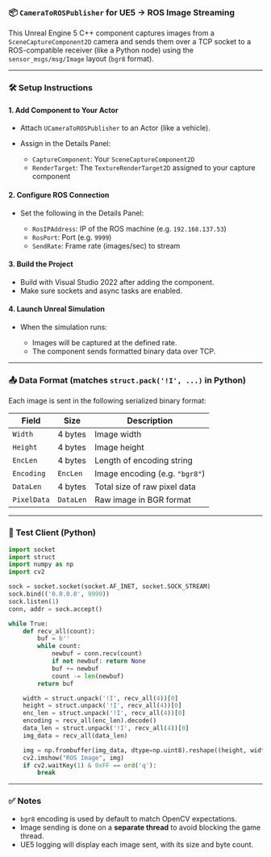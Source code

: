 ### 📦 `CameraToROSPublisher` for UE5 → ROS Image Streaming

This Unreal Engine 5 C++ component captures images from a `SceneCaptureComponent2D` camera and sends them over a TCP socket to a ROS-compatible receiver (like a Python node) using the `sensor_msgs/msg/Image` layout (`bgr8` format).

---

### 🛠️ Setup Instructions

#### 1. **Add Component to Your Actor**

* Attach `UCameraToROSPublisher` to an Actor (like a vehicle).
* Assign in the Details Panel:

  * `CaptureComponent`: Your `SceneCaptureComponent2D`
  * `RenderTarget`: The `TextureRenderTarget2D` assigned to your capture component

#### 2. **Configure ROS Connection**

* Set the following in the Details Panel:

  * `RosIPAddress`: IP of the ROS machine (e.g. `192.168.137.53`)
  * `RosPort`: Port (e.g. `9999`)
  * `SendRate`: Frame rate (images/sec) to stream

#### 3. **Build the Project**

* Build with Visual Studio 2022 after adding the component.
* Make sure sockets and async tasks are enabled.

#### 4. **Launch Unreal Simulation**

* When the simulation runs:

  * Images will be captured at the defined rate.
  * The component sends formatted binary data over TCP.

---

### 📤 Data Format (matches `struct.pack('!I', ...)` in Python)

Each image is sent in the following serialized binary format:

| Field       | Size      | Description                    |
| ----------- | --------- | ------------------------------ |
| `Width`     | 4 bytes   | Image width                    |
| `Height`    | 4 bytes   | Image height                   |
| `EncLen`    | 4 bytes   | Length of encoding string      |
| `Encoding`  | `EncLen`  | Image encoding (e.g. `"bgr8"`) |
| `DataLen`   | 4 bytes   | Total size of raw pixel data   |
| `PixelData` | `DataLen` | Raw image in BGR format        |

---

### 🧪 Test Client (Python)

```python
import socket
import struct
import numpy as np
import cv2

sock = socket.socket(socket.AF_INET, socket.SOCK_STREAM)
sock.bind(('0.0.0.0', 9999))
sock.listen(1)
conn, addr = sock.accept()

while True:
    def recv_all(count):
        buf = b''
        while count:
            newbuf = conn.recv(count)
            if not newbuf: return None
            buf += newbuf
            count -= len(newbuf)
        return buf

    width = struct.unpack('!I', recv_all(4))[0]
    height = struct.unpack('!I', recv_all(4))[0]
    enc_len = struct.unpack('!I', recv_all(4))[0]
    encoding = recv_all(enc_len).decode()
    data_len = struct.unpack('!I', recv_all(4))[0]
    img_data = recv_all(data_len)

    img = np.frombuffer(img_data, dtype=np.uint8).reshape((height, width, 3))
    cv2.imshow("ROS Image", img)
    if cv2.waitKey(1) & 0xFF == ord('q'):
        break
```

---

### ✅ Notes

* `bgr8` encoding is used by default to match OpenCV expectations.
* Image sending is done on a **separate thread** to avoid blocking the game thread.
* UE5 logging will display each image sent, with its size and byte count.

